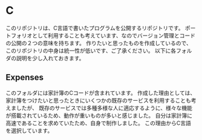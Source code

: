 # C
このリポジトリは、C言語で書いたプログラムを公開するリポジトリです。
ポートフォリオとして利用することも考えています、なのでバージョン管理とコードの公開の２つの意味を持ちます。
作りたいと思ったものを作成しているので、このリポジトリの中身は統一性が低いです、ご了承ください。
以下に各フォルダの説明を少し入れておきます。

## Expenses
このフォルダには家計簿のCコードが含まれています。
作成した理由としては、家計簿をつけたいと思ったときにいくつかの既存のサービスを利用することも考えましたが、
既存のサービスでは多種多様な人に適応するように、様々な機能が搭載されているため、動作が重いものが多いと感じました。
自分は家計簿に高速であることを求めていたため、自身で制作しました。
この理由からC言語を選択しています。
